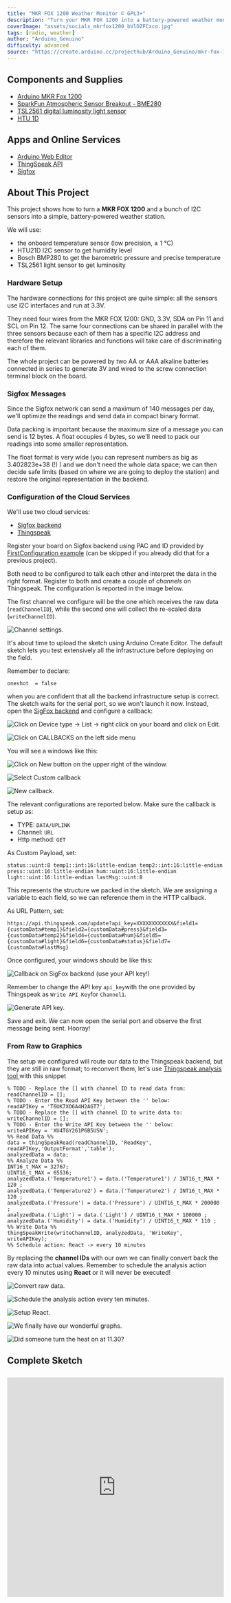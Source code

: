 ```yaml
---
title: "MKR FOX 1200 Weather Monitor © GPL3+"
description: "Turn your MKR FOX 1200 into a battery-powered weather monitor that you can deploy EVERYWHERE. "
coverImage: "assets/socials_mkrfox1200_bVlDZFCxco.jpg"
tags: [radio, weather]
author: "Arduino_Genuino"
difficulty: advanced
source: "https://create.arduino.cc/projecthub/Arduino_Genuino/mkr-fox-1200-weather-monitor-6a94e2"
---
```


## Components and Supplies

- [Arduino MKR Fox 1200](https://store.arduino.cc/arduino-mkrfox1200)
- [SparkFun Atmospheric Sensor Breakout - BME280](https://www.sparkfun.com/products/13676)
- [TSL2561 digital luminosity light sensor](https://store.arduino.cc/tsl2561-digital-luminosity-light-sensor)
- [HTU 1D](https://www.sparkfun.com/products/retired/12064)

## Apps and Online Services

- [Arduino Web Editor](https://create.arduino.cc/editor)
- [ThingSpeak API](https://github.com/iobridge/ThingSpeak)
- [Sigfox](http://makers.sigfox.com/)

## About This Project

This project shows how to turn a **MKR FOX 1200** and a bunch of I2C sensors into a simple, battery-powered weather station. 

We will use: 

* the onboard temperature sensor (low precision, ± 1 °C)
* HTU21D I2C sensor to get humidity level
* Bosch BMP280 to get the barometric pressure and precise temperature
* TSL2561 light sensor to get luminosity

### Hardware Setup

The hardware connections for this project are quite simple: all the sensors use I2C interfaces and run at 3.3V. 

They need four wires from the MKR FOX 1200: GND, 3.3V, SDA on Pin 11 and SCL on Pin 12. The same four connections can be shared in parallel with the three sensors because each of them has a specific I2C address and therefore the relevant libraries and functions will take care of discriminating each of them. 

The whole project can be powered by two AA or AAA alkaline batteries connected in series to generate 3V and wired to the screw connection terminal block on the board. 

### Sigfox Messages 

Since the Sigfox network can send a maximum of 140 messages per day, we'll optimize the readings and send data in compact binary format.

Data packing is important because the maximum size of a message you can send is 12 bytes. A float occupies 4 bytes, so we'll need to pack our readings into some smaller representation.

The float format is very wide (you can represent numbers as big as 3.402823e+38 (!) ) and we don't need the whole data space; we can then decide safe limits (based on where we are going to deploy the station) and restore the original representation in the backend.

### Configuration of the Cloud Services

We'll use two cloud services:

* [Sigfox backend](http://backend.sigfox.com/)
* [Thingspeak](https://thingspeak.com/)

Register your board on Sigfox backend using PAC and ID provided by [FirstConfiguration example](https://www.arduino.cc/en/Tutorial/SigFoxFirstConfiguration) (can be skipped if you already did that for a previous project).

Both need to be configured to talk each other and interpret the data in the right format. Register to both and create a couple of *channels* on Thingspeak. The configuration is reported in the image below.

The first channel we configure will be the one which receives the raw data (`readChannelID`), while the second one will collect the re-scaled data (`writeChannelID`).

![Channel settings.](assets/2017-03-27-181233_547x732_scrot_B6IpPZo7FW.png)

It's about time to upload the sketch using Arduino Create Editor. The default sketch lets you test extensively all the infrastructure before deploying on the field. 

Remember to declare:

```arduino
oneshot  = false
```

when you are confident that all the backend infrastructure setup is correct. The sketch waits for the serial port, so we won't launch it now. Instead, open the [SigFox backend](http://backend.sigfox.com/) and configure a callback:


![Click on **Device type** -> **List** -> right click on your board and click on **Edit.**](assets/2_edit_GTyVPD287A.png)


![Click on **CALLBACKS** on the left side menu](assets/3_callbacks_7EhCtULJvp.png)

You will see a windows like this:


![Click on **New** button on the upper right of the window.](assets/4_callbacks_3vY6hHeVX5.png)

![Select **Custom callback**](assets/5_callbacks_BfT0WriuOm.png)

![New callback.](assets/6_new_callback_1nmdMMud2F.png)

The relevant configurations are reported below. Make sure the callback is setup as:

* TYPE: `DATA/UPLINK`
* Channel: `URL`
* Http method: `GET`

As Custom Payload, set:

```arduino
status::uint:8 temp1::int:16:little-endian temp2::int:16:little-endian press::uint:16:little-endian hum::uint:16:little-endian light::uint:16:little-endian lastMsg::uint:8 
```

This represents the structure we packed in the sketch. We are assigning a variable to each field, so we can reference them in the HTTP callback.

As URL Pattern, set:

```arduino
https://api.thingspeak.com/update?api_key=XXXXXXXXXXXX&field1={customData#temp1}&field2={customData#press}&field3={customData#temp2}&field4={customData#hum}&field5={customData#light}&field6={customData#status}&field7={customData#lastMsg} 
```

Once configured, your windows should be like this: 

![Callback on SigFox backend (use your API key!)](assets/2017-03-27-181130_1319x555_scrot_xIFbqIRrwJ.png)



Remember to change the API key `api_key`with the one provided by Thingspeak as `Write API Key`for `Channel1`. 

![Generate API key.](assets/2017-03-27-181800_589x361_scrot_KZ9gpPSaaH.png)

Save and exit. We can now open the serial port and observe the first message being sent. Hooray!

### From Raw to Graphics 

The setup we configured will route our data to the Thingspeak backend, but they are still in raw format; to reconvert them, let's use [Thingspeak analysis tool ](https://thingspeak.com/apps/matlab_analyses)with this snippet

```arduino
% TODO - Replace the [] with channel ID to read data from: 
readChannelID = []; 
% TODO - Enter the Read API Key between the '' below: 
readAPIKey = 'T6UK7XO6A4H2AGT7';  
% TODO - Replace the [] with channel ID to write data to: 
writeChannelID = []; 
% TODO - Enter the Write API Key between the '' below: 
writeAPIKey = 'XU4TGY261P6B5USN';  
%% Read Data %% 
data = thingSpeakRead(readChannelID, 'ReadKey', readAPIKey,'OutputFormat','table');  
analyzedData = data;  
%% Analyze Data %% 
INT16_t_MAX = 32767; 
UINT16_t_MAX = 65536; 
analyzedData.('Temperature1') = data.('Temperature1') / INT16_t_MAX * 120 ; 
analyzedData.('Temperature2') = data.('Temperature2') / INT16_t_MAX * 120 ; 
analyzedData.('Pressure') = data.('Pressure') / UINT16_t_MAX * 200000 ; 
analyzedData.('Light') = data.('Light') / UINT16_t_MAX * 100000 ; 
analyzedData.('Humidity') = data.('Humidity') / UINT16_t_MAX * 110 ; 
%% Write Data %% 
thingSpeakWrite(writeChannelID, analyzedData, 'WriteKey', writeAPIKey); 
%% Schedule action: React -> every 10 minutes
```

By replacing the **channel IDs** with our own we can finally convert back the raw data into actual values. Remember to schedule the analysis action every 10 minutes using **React** or it will never be executed!

![Convert raw data.](assets/2017-03-27-181450_1097x788_scrot_PRlvnPeNfZ.png)

![Schedule the analysis action every ten minutes.](assets/2017-03-27-181503_779x384_scrot_EQdWfi5cZN.png)

![Setup React.](assets/2017-03-27-181523_596x797_scrot_YBbBPFdpON.png)


![We finally have our wonderful graphs.](assets/1_Hq8YszSW57.png)

![Did someone turn the heat on at 11.30? ](assets/2_k6P30hcsDg.png)



## Complete Sketch

<iframe src='https://create.arduino.cc/editor/Arduino_Genuino/f025cb10-c6a7-41d5-911a-0ecad82bbcbb/preview?embed&snippet' style='height:510px;width:100%;margin:10px 0' frameborder='0'></iframe>
